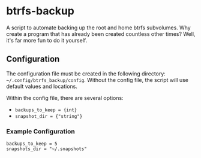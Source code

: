 # btrfs-backup
A script to automate backing up the root and home btrfs subvolumes. Why create a program that has already been created countless other times? Well, it's far more fun to do it yourself.

## Configuration
The configuration file must be created in the following directory: `~/.config/btrfs_backup/config`. Without the config file, the script will use default values and locations. 

Within the config file, there are several options:
- `backups_to_keep = {int}`
- `snapshot_dir = {"string"}`

### Example Configuration
```
backups_to_keep = 5
snapshots_dir = "~/.snapshots"
```
